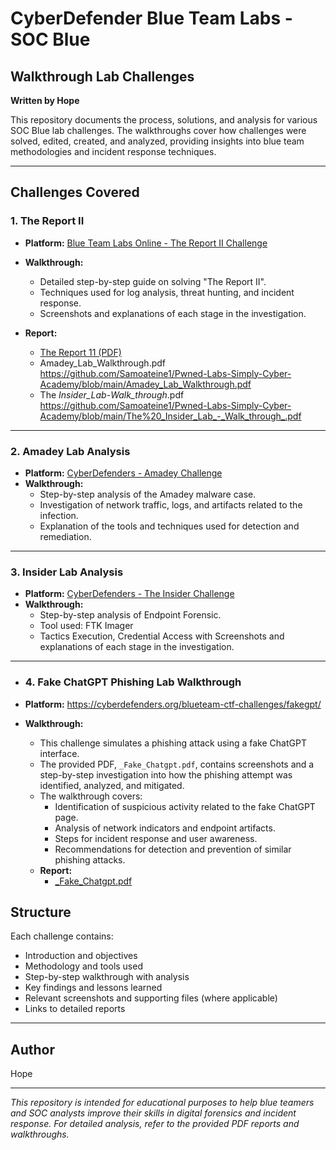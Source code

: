# CyberDefender Blue Team Labs - SOC Blue  
## Walkthrough Lab Challenges

**Written by Hope**

This repository documents the process, solutions, and analysis for various SOC Blue lab challenges. The walkthroughs cover how challenges were solved, edited, created, and analyzed, providing insights into blue team methodologies and incident response techniques.

---

## Challenges Covered

### 1. The Report II  
- **Platform:** [Blue Team Labs Online - The Report II Challenge](https://blueteamlabs.online/home/challenge/the-report-ii-82ea7781c5)  
- **Walkthrough:**  
  - Detailed step-by-step guide on solving "The Report II".
  - Techniques used for log analysis, threat hunting, and incident response.
  - Screenshots and explanations of each stage in the investigation.

- **Report:**  
  - [The Report 11 (PDF)](https://github.com/Samoateine1/Pwned-Labs-Simply-Cyber-Academy/blob/main/The_Report_11.pdf)
  - Amadey_Lab_Walkthrough.pdf https://github.com/Samoateine1/Pwned-Labs-Simply-Cyber-Academy/blob/main/Amadey_Lab_Walkthrough.pdf
  - The _Insider_Lab_-_Walk_through_.pdf https://github.com/Samoateine1/Pwned-Labs-Simply-Cyber-Academy/blob/main/The%20_Insider_Lab_-_Walk_through_.pdf

---

### 2. Amadey Lab Analysis  
- **Platform:** [CyberDefenders - Amadey Challenge](https://cyberdefenders.org/blueteam-ctf-challenges/amadey/)  
- **Walkthrough:**  
  - Step-by-step analysis of the Amadey malware case.
  - Investigation of network traffic, logs, and artifacts related to the infection.
  - Explanation of the tools and techniques used for detection and remediation.

---

### 3. Insider Lab Analysis  
- **Platform:** [CyberDefenders - The Insider Challenge](https://cyberdefenders.org/blueteam-ctf-challenges/insider/)  
- **Walkthrough:**  
  - Step-by-step analysis of Endpoint Forensic.
  - Tool used: FTK Imager
  - Tactics Execution, Credential Access with Screenshots and explanations of each stage in the investigation.

---
  - ### 4. Fake ChatGPT Phishing Lab Walkthrough

- **Platform:** https://cyberdefenders.org/blueteam-ctf-challenges/fakegpt/
- **Walkthrough:**
  - This challenge simulates a phishing attack using a fake ChatGPT interface.
  - The provided PDF, `_Fake_Chatgpt.pdf`, contains screenshots and a step-by-step investigation into how the phishing attempt was identified, analyzed, and mitigated.
  - The walkthrough covers:
    - Identification of suspicious activity related to the fake ChatGPT page.
    - Analysis of network indicators and endpoint artifacts.
    - Steps for incident response and user awareness.
    - Recommendations for detection and prevention of similar phishing attacks.
  - **Report:**  
    - [_Fake_Chatgpt.pdf](https://github.com/Samoateine1/Pwned-Labs-Simply-Cyber-Academy/blob/main/_Fake_Chatgpt.pdf)


## Structure

Each challenge contains:
- Introduction and objectives
- Methodology and tools used
- Step-by-step walkthrough with analysis
- Key findings and lessons learned
- Relevant screenshots and supporting files (where applicable)
- Links to detailed reports

---

## Author

Hope

---

*This repository is intended for educational purposes to help blue teamers and SOC analysts improve their skills in digital forensics and incident response. For detailed analysis, refer to the provided PDF reports and walkthroughs.*
